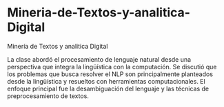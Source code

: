 # Mineria-de-Textos-y-analitica-Digital
Minería de Textos y analitica Digital  


La clase abordó el procesamiento de lenguaje natural desde una perspectiva que integra la lingüística con la computación. Se discutió que los problemas que busca resolver el NLP son principalmente planteados desde la lingüística y resueltos con herramientas computacionales. El enfoque principal fue la desambiguación del lenguaje y las técnicas de preprocesamiento de textos.

